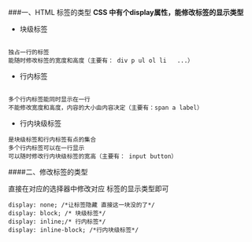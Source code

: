 
###一、HTML  标签的类型
**CSS 中有个display属性，能修改标签的显示类型**

- 块级标签

```objc

独占一行的标签
能随时修改标签的宽度和高度（主要有： div p ul ol li   ...）
```

- 行内标签

```objc

多个行内标签能同时显示在一行
不能修改宽度和高度，内容的大小由内容决定（主要有：span a label）
```

- 行内块级标签

```objc
是块级标签和行内标签有点的集合
多个行内标签可以在一行显示
可以随时修改行内块级标签的宽高（主要有： input button）
```


####二、修改标签的类型



直接在对应的选择器中修改对应 标签的显示类型即可

```objc
display: none; /*让标签隐藏 直接这一块没的了*/
display: block; /* 块级标签*/
display: inline;/* 行内标签*/
display: inline-block; /*行内块级标签*/


```

